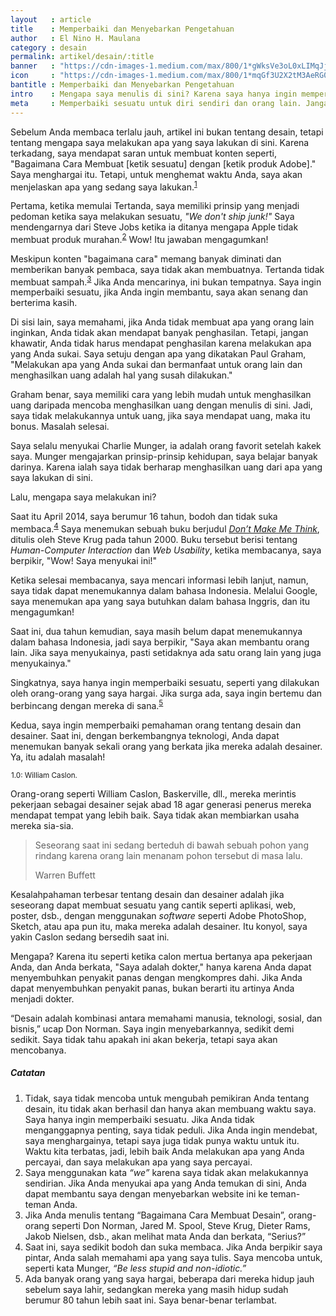 ```yaml
---
layout   : article
title    : Memperbaiki dan Menyebarkan Pengetahuan
author   : El Nino H. Maulana
category : desain
permalink: artikel/desain/:title
banner   : "https://cdn-images-1.medium.com/max/800/1*gWksVe3oL0xLIMqJjOuk0w.png"
icon     : "https://cdn-images-1.medium.com/max/800/1*mqGf3U2X2tM3AeRG0OoHPw.png"
bantitle : Memperbaiki dan Menyebarkan Pengetahuan
intro    : Mengapa saya menulis di sini? Karena saya hanya ingin memperbaiki sesuatu, seperti yang dilakukan oleh orang-orang yang saya hargai.
meta     : Memperbaiki sesuatu untuk diri sendiri dan orang lain. Jangan membuat sampah, meskipun ada banyak orang yang membayar Anda untuk itu.
---
```


Sebelum Anda membaca terlalu jauh, artikel ini bukan tentang desain, tetapi tentang mengapa saya melakukan apa yang saya lakukan di sini. Karena terkadang, saya mendapat saran untuk membuat konten seperti, "Bagaimana Cara Membuat [ketik sesuatu] dengan [ketik produk Adobe]." Saya menghargai itu. Tetapi, untuk menghemat waktu Anda, saya akan menjelaskan apa yang sedang saya lakukan.<sup><a href="#fn:1" title="Catatan Nr.1">1</a></sup>

Pertama, ketika memulai Tertanda, saya memiliki prinsip yang menjadi pedoman ketika saya melakukan sesuatu, *"We don't ship junk!"* Saya mendengarnya dari Steve Jobs ketika ia ditanya mengapa Apple tidak membuat produk murahan.<sup><a href="#fn:2" title="Catatan Nr.2">2</a></sup> Wow! Itu jawaban mengagumkan!

Meskipun konten "bagaimana cara" memang banyak diminati dan memberikan banyak pembaca, saya tidak akan membuatnya. Tertanda tidak membuat sampah.<sup><a href="#fn:3" title="Catatan Nr.3">3</a></sup> Jika Anda mencarinya, ini bukan tempatnya. Saya ingin memperbaiki sesuatu, jika Anda ingin membantu, saya akan senang dan berterima kasih.

Di sisi lain, saya memahami, jika Anda tidak membuat apa yang orang lain inginkan, Anda tidak akan mendapat banyak penghasilan. Tetapi, jangan khawatir, Anda tidak harus mendapat penghasilan karena melakukan apa yang Anda sukai. Saya setuju dengan apa yang dikatakan Paul Graham, "Melakukan apa yang Anda sukai dan bermanfaat untuk orang lain dan menghasilkan uang adalah hal yang susah dilakukan."

Graham benar, saya memiliki cara yang lebih mudah untuk menghasilkan uang daripada mencoba menghasilkan uang dengan menulis di sini. Jadi, saya tidak melakukannya untuk uang, jika saya mendapat uang, maka itu bonus. Masalah selesai.

Saya selalu menyukai Charlie Munger, ia adalah orang favorit setelah kakek saya. Munger mengajarkan prinsip-prinsip kehidupan, saya belajar banyak darinya. Karena ialah saya tidak berharap menghasilkan uang dari apa yang saya lakukan di sini.

Lalu, mengapa saya melakukan ini?

Saat itu April 2014, saya berumur 16 tahun, bodoh dan tidak suka membaca.<sup><a href="#fn:4" title="Catatan Nr.4">4</a></sup> Saya menemukan sebuah buku berjudul <em><a href="https://www.amazon.com/Dont-Make-Me-Think-Usability/dp/0321344758" title="Don't Make Me Think" target="_blank">Don’t Make Me Think</a></em>, ditulis oleh Steve Krug pada tahun 2000. Buku tersebut berisi tentang *Human-Computer Interaction* dan *Web Usability*, ketika membacanya, saya berpikir, "Wow! Saya menyukai ini!"

Ketika selesai membacanya, saya mencari informasi lebih lanjut, namun, saya tidak dapat menemukannya dalam bahasa Indonesia. Melalui Google, saya menemukan apa yang saya butuhkan dalam bahasa Inggris, dan itu mengagumkan!

Saat ini, dua tahun kemudian, saya masih belum dapat menemukannya dalam bahasa Indonesia, jadi saya berpikir, "Saya akan membantu orang lain. Jika saya menyukainya, pasti setidaknya ada satu orang lain yang juga menyukainya."

Singkatnya, saya hanya ingin memperbaiki sesuatu, seperti yang dilakukan oleh orang-orang yang saya hargai. Jika surga ada, saya ingin bertemu dan berbincang dengan mereka di sana.<sup><a href="#fn:5" title="Catatan Nr.5">5</a></sup>

Kedua, saya ingin memperbaiki pemahaman orang tentang desain dan desainer. Saat ini, dengan berkembangnya teknologi, Anda dapat menemukan banyak sekali orang yang berkata jika mereka adalah desainer. Ya, itu adalah masalah!

<img src="data:image/png;base64,R0lGODlhAQABAAD/ACwAAAAAAQABAAACADs=" data-src="https://cdn-images-1.medium.com/max/800/1*4Px7N7nchxwrrSaakDlyfA.jpeg" title="William Caslon"><small class="site-article__caption"><span class="oldstyle">1.0:</span> William Caslon.</small>

Orang-orang seperti William Caslon, Baskerville, dll., mereka merintis pekerjaan sebagai desainer sejak abad 18 agar generasi penerus mereka mendapat tempat yang lebih baik. Saya tidak akan membiarkan usaha mereka sia-sia.

<blockquote>
    <p>Seseorang saat ini sedang berteduh di bawah sebuah pohon yang rindang karena orang lain menanam pohon tersebut di masa lalu.</p>
    <p class="smallcaps">Warren Buffett</p>
</blockquote>

Kesalahpahaman terbesar tentang desain dan desainer adalah jika seseorang dapat membuat sesuatu yang cantik seperti aplikasi, web, poster, dsb., dengan menggunakan *software* seperti Adobe PhotoShop, Sketch, atau apa pun itu, maka mereka adalah desainer. Itu konyol, saya yakin Caslon sedang bersedih saat ini.

Mengapa? Karena itu seperti ketika calon mertua bertanya apa pekerjaan Anda, dan Anda berkata, "Saya adalah dokter," hanya karena Anda dapat menyembuhkan penyakit panas dengan mengkompres dahi. Jika Anda dapat menyembuhkan penyakit panas, bukan berarti itu artinya Anda menjadi dokter.

<p class="hanging-quote">&ldquo;Desain adalah kombinasi antara memahami manusia, teknologi, sosial, dan bisnis,&rdquo; ucap Don Norman. Saya ingin menyebarkannya, sedikit demi sedikit. Saya tidak tahu apakah ini akan bekerja, tetapi saya akan mencobanya.</p>

##### Catatan

<ol class="oldstyle">
    <li id="fn:1">
        Tidak, saya tidak mencoba untuk mengubah pemikiran Anda tentang desain, itu tidak akan berhasil dan hanya akan membuang waktu saya. Saya hanya ingin memperbaiki sesuatu. Jika Anda tidak menganggapnya penting, saya tidak peduli. Jika Anda ingin mendebat, saya menghargainya, tetapi saya juga tidak punya waktu untuk itu. Waktu kita terbatas, jadi, lebih baik Anda melakukan apa yang Anda percayai, dan saya melakukan apa yang saya percayai.
    </li>
    <li id="fn:2">
    Saya menggunakan kata <em>&ldquo;we&rdquo;</em> karena saya tidak akan melakukannya sendirian. Jika Anda menyukai apa yang Anda temukan di sini, Anda dapat membantu saya dengan menyebarkan website ini ke teman-teman Anda.
    </li>
    <li id="fn:3">
        Jika Anda menulis tentang &ldquo;Bagaimana Cara Membuat Desain&rdquo;, orang-orang seperti Don Norman, Jared M. Spool, Steve Krug, Dieter Rams, Jakob Nielsen, dsb., akan melihat mata Anda dan berkata, &ldquo;Serius?&rdquo;
    </li>
    <li id="fn:4">
        Saat ini, saya sedikit bodoh dan suka membaca. Jika Anda berpikir saya pintar, Anda salah memahami apa yang saya tulis. Saya mencoba untuk, seperti kata Munger, <em>&ldquo;Be less stupid and non-idiotic.&rdquo;</em>
    </li>
    <li id="fn:5">
        Ada banyak orang yang saya hargai, beberapa dari mereka hidup jauh sebelum saya lahir, sedangkan mereka yang masih hidup sudah berumur 80 tahun lebih saat ini. Saya benar-benar terlambat.
    </li>
</ol>
